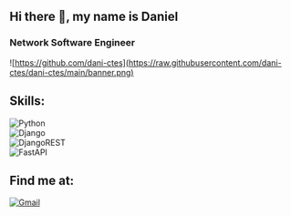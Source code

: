 ## Hi there 👋, my name is Daniel
### Network Software Engineer

![https://github.com/dani-ctes](https://raw.githubusercontent.com/dani-ctes/dani-ctes/main/banner.png)

## Skills:
![Python](https://img.shields.io/badge/python-3670A0?style=for-the-badge&logo=python&logoColor=ffdd54)</br>
![Django](https://img.shields.io/badge/django-%23092E20.svg?style=for-the-badge&logo=django&logoColor=white)</br>
![DjangoREST](https://img.shields.io/badge/DJANGO-REST-ff1709?style=for-the-badge&logo=django&logoColor=white&color=ff1709&labelColor=gray)</br>
![FastAPI](https://img.shields.io/badge/FastAPI-005571?style=for-the-badge&logo=fastapi)</br>

## Find me at:
[![Gmail](https://img.shields.io/badge/Gmail-D14836?style=for-the-badge&logo=gmail&logoColor=white)](mailto:o.torres2998@gmail.com)

<!--
**dani-ctes/dani-ctes** is a ✨ _special_ ✨ repository because its `README.md` (this file) appears on your GitHub profile.

Here are some ideas to get you started:

- 🔭 I’m currently working on ...
- 🌱 I’m currently learning ...
- 👯 I’m looking to collaborate on ...
- 🤔 I’m looking for help with ...
- 💬 Ask me about ...
- 📫 How to reach me: ...
- 😄 Pronouns: ...
- ⚡ Fun fact: ...
-->

